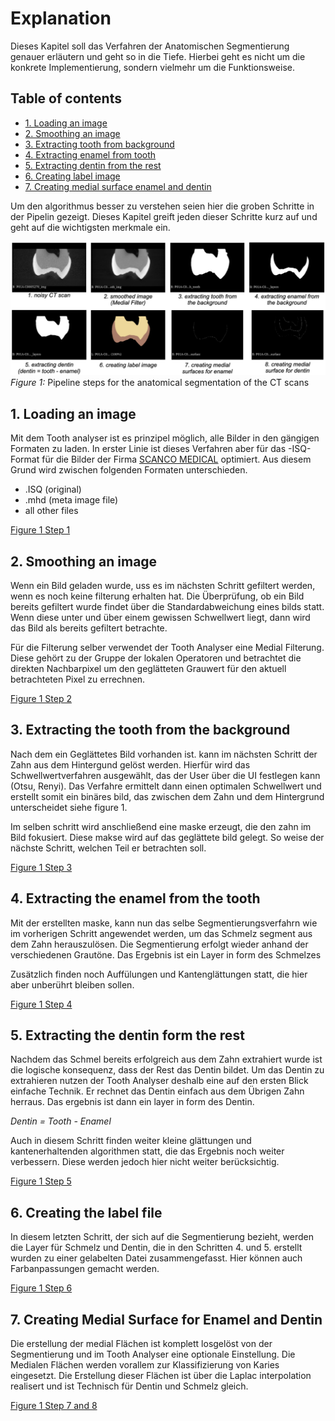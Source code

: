 # Explanation

Dieses Kapitel soll das Verfahren der Anatomischen Segmentierung genauer erläutern
und geht so in die Tiefe. Hierbei geht es nicht um die konkrete Implementierung, sondern
vielmehr um die Funktionsweise.

## Table of contents
- [1. Loading an image](#1-loading-an-image)
- [2. Smoothing an image](#2-smoothing-an-image)
- [3. Extracting tooth from background](#3-extracting-the-tooth-from-the-background)
- [4. Extracting enamel from tooth](#4-extracting-the-enamel-from-the-tooth)
- [5. Extracting dentin from the rest](#5-extracting-the-dentin-form-the-rest)
- [6. Creating label image](#6-creating-the-label-file)
- [7. Creating medial surface enamel and dentin](#7-creating-medial-surface-for-enamel-and-dentin)

Um den algorithmus besser zu verstehen seien hier die groben Schritte
in der Pipelin gezeigt. Dieses Kapitel greift jeden dieser Schritte kurz auf und geht auf die
wichtigsten merkmale ein.

![pipeline](/Screenshots/ASAlgorithm.png)
*Figure 1:* Pipeline steps for the anatomical segmentation of the CT scans


## 1. Loading an image
Mit dem Tooth analyser ist es prinzipel möglich, alle Bilder in den gängigen
Formaten zu laden. In erster Linie ist dieses Verfahren aber für das -ISQ- Format
für die Bilder der Firma [SCANCO MEDICAL](/https://www.scanco.ch) optimiert. Aus diesem
Grund wird zwischen folgenden Formaten unterschieden.

- .ISQ (original)
- .mhd (meta image file)
- all other files

[Figure 1 Step 1](#table-of-contents)

## 2. Smoothing an image
Wenn ein Bild geladen wurde, uss es im nächsten Schritt gefiltert werden, wenn es
noch keine filterung erhalten hat. Die Überprüfung, ob ein Bild bereits gefiltert wurde
findet über die Standardabweichung eines bilds statt. Wenn diese unter und über einem gewissen
Schwellwert liegt, dann wird das Bild als bereits gefiltert betrachte.

Für die Filterung selber verwendet der Tooth Analyser eine Medial Filterung.
Diese gehört zu der Gruppe der lokalen Operatoren und betrachtet die direkten Nachbarpixel um den
geglätteten Grauwert für den aktuell betrachteten Pixel zu errechnen.

[Figure 1 Step 2](#table-of-contents)

## 3. Extracting the tooth from the background
Nach dem ein Geglättetes Bild vorhanden ist. kann im nächsten Schritt der Zahn aus dem
Hintergund gelöst werden. Hierfür wird das Schwellwertverfahren ausgewählt, das der User
über die UI festlegen kann (Otsu, Renyi). Das Verfahre ermittelt dann einen optimalen Schwellwert
und erstellt somit ein binäres bild, das zwischen dem Zahn und dem Hintergrund unterscheidet siehe
figure 1.

Im selben schritt wird anschließend eine maske erzeugt, die den zahn im Bild fokusiert.
Diese makse wird auf das geglättete bild gelegt. So weise der nächste Schritt, welchen
Teil er betrachten soll.

[Figure 1 Step 3](#table-of-contents)

## 4. Extracting the enamel from the tooth
Mit der erstellten maske, kann nun das selbe Segmentierungsverfahrn wie im vorherigen
Schritt angewendet werden, um das Schmelz segment aus dem Zahn herauszulösen. Die
Segmentierung erfolgt wieder anhand der verschiedenen Grautöne. Das Ergebnis ist
ein Layer in form des Schmelzes

Zusätzlich finden noch Auffülungen und Kantenglättungen statt, die hier aber unberührt
bleiben sollen.

[Figure 1 Step 4](#table-of-contents)

## 5. Extracting the dentin form the rest
Nachdem das Schmel bereits erfolgreich aus dem Zahn extrahiert wurde ist die logische
konsequenz, dass der Rest das Dentin bildet. Um das Dentin zu extrahieren nutzen der
Tooth Analyser deshalb eine auf den ersten Blick einfache Technik. Er rechnet das Dentin
einfach aus dem Übrigen Zahn herraus. Das ergebnis ist dann ein layer in form des Dentin.

*Dentin = Tooth - Enamel*

Auch in diesem Schritt finden weiter kleine glättungen und kantenerhaltenden algorithmen
statt, die das Ergebnis noch weiter verbessern. Diese werden jedoch hier nicht weiter
berücksichtig.

[Figure 1 Step 5](#table-of-contents)

## 6. Creating the label file
In diesem letzten Schritt, der sich auf die Segmentierung bezieht, werden die Layer
für Schmelz und Dentin, die in den Schritten 4. und 5. erstellt wurden zu einer
gelabelten Datei zusammengefasst. Hier können auch Farbanpassungen gemacht werden.

[Figure 1 Step 6](#table-of-contents)

## 7. Creating Medial Surface for Enamel and Dentin
Die erstellung der medial Flächen ist komplett losgelöst von der Segmentierung und im
Tooth Analyser eine optionale Einstellung. Die Medialen Flächen werden vorallem zur
Klassifizierung von Karies eingesetzt. Die Erstellung dieser Flächen ist über
die Laplac interpolation realisert und ist Technisch für Dentin und Schmelz gleich.

[Figure 1 Step 7 and 8](#table-of-contents)